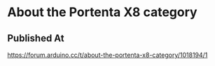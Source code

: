 # About the Portenta X8 category

## Published At

https://forum.arduino.cc/t/about-the-portenta-x8-category/1018194/1
